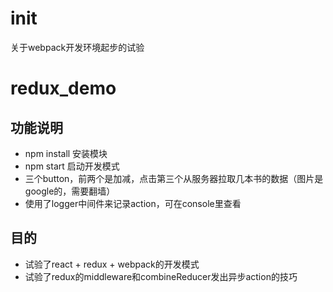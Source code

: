 # init
关于webpack开发环境起步的试验

# redux_demo
## 功能说明
- npm install 安装模块
- npm start 启动开发模式
- 三个button，前两个是加减，点击第三个从服务器拉取几本书的数据（图片是google的，需要翻墙）
- 使用了logger中间件来记录action，可在console里查看
## 目的
- 试验了react + redux + webpack的开发模式
- 试验了redux的middleware和combineReducer发出异步action的技巧


